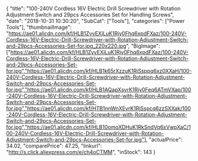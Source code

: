 {
	"title": "100-240V Cordless 16V Electric Drill  Screwdriver with Rotation Adjustment Switch and 29pcs Accessories Set for Handling Screws",
	"date": "2018-10-31 10:30:20",
	"SubCat": ["Tools"],
	"categories": ["Power Tools"],
	"thumbnailImage": "https://ae01.alicdn.com/kf/HLB1ZyvEXjLuK1Rjy0Fhq6xpdFXaz/100-240V-Cordless-16V-Electric-Drill-Screwdriver-with-Rotation-Adjustment-Switch-and-29pcs-Accessories-Set-for.jpg_220x220.jpg",
	"BigImage": ["https://ae01.alicdn.com/kf/HLB1ZyvEXjLuK1Rjy0Fhq6xpdFXaz/100-240V-Cordless-16V-Electric-Drill-Screwdriver-with-Rotation-Adjustment-Switch-and-29pcs-Accessories-Set-for.jpg","https://ae01.alicdn.com/kf/HLB1k65rXzzuK1RjSsppq6xz0XXaH/100-240V-Cordless-16V-Electric-Drill-Screwdriver-with-Rotation-Adjustment-Switch-and-29pcs-Accessories-Set-for.jpg","https://ae01.alicdn.com/kf/HLB1AQapXsvrK1Rjy0Feq6ATmVXap/100-240V-Cordless-16V-Electric-Drill-Screwdriver-with-Rotation-Adjustment-Switch-and-29pcs-Accessories-Set-for.jpg","https://ae01.alicdn.com/kf/HTB1nnWnXEvrK1RjSspcq6zzSXXak/100-240V-Cordless-16V-Electric-Drill-Screwdriver-with-Rotation-Adjustment-Switch-and-29pcs-Accessories-Set-for.jpg","https://ae01.alicdn.com/kf/HLB10omoXDHuK1RkSndVq6xVwpXaC/100-240V-Cordless-16V-Electric-Drill-Screwdriver-with-Rotation-Adjustment-Switch-and-29pcs-Accessories-Set-for.jpg"],
	"actualPrice": 34.02,
	"comparePrice": 47.25,
	"linkurl": "http://s.click.aliexpress.com/e/ch4oCTMM",
	"inStock": 143
}
